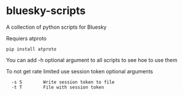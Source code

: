 # bluesky-scripts
A collection of python scripts for Bluesky

Requiers atproto
```
pip install atproto
```

You can add -h optional argument to all scripts to see hoe to use them

To not get rate limited use session token optional arguments
```
  -s S        Write session token to file
  -t T        File with session token
```
